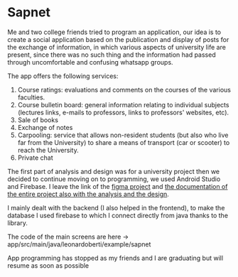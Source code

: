 # Sapnet
Me and two college friends tried to program an application, our idea is to create a social application based on the publication and display of posts for the exchange of information, in which various aspects of university life are present, since there was no such thing and the information had passed through uncomfortable and confusing whatsapp groups.

The app offers the following services:
1. Course ratings: evaluations and comments on the courses of the various faculties.
2. Course bulletin board: general information relating to individual subjects (lectures links, e-mails to professors, links to professors' websites, etc).
3. Sale of books
4. Exchange of notes
5. Carpooling: service that allows non-resident students (but also who live far from the University) to share a means of transport (car or scooter) to reach the University.
6. Private chat


The first part of analysis and design was for a university project then we decided to continue moving on to programming, we used Android Studio and Firebase.
I leave the link of the [figma project](https://www.figma.com/proto/jGUJ68G8nj34majUGd5kiw/home-page?node-id=436%3A11189&scaling=min-zoom&page-id=273%3A2496&starting-point-node-id=436%3A11189) and [the documentation of the entire project also with the analysis and the design](https://github.com/LeonardoBerti07/Sapnet/blob/main/Documentation.pdf).

I mainly dealt with the backend (I also helped in the frontend), to make the database I used firebase to which I connect directly from java thanks to the library.

The code of the main screens are here -> app/src/main/java/leonardoberti/example/sapnet

App programming has stopped as my friends and I are graduating but will resume as soon as possible

